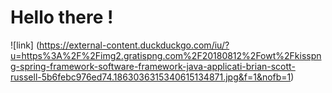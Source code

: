 # Hello there !

![link] (https://external-content.duckduckgo.com/iu/?u=https%3A%2F%2Fimg2.gratispng.com%2F20180812%2Fowt%2Fkisspng-spring-framework-software-framework-java-applicati-brian-scott-russell-5b6febc976ed74.1863036315340615134871.jpg&f=1&nofb=1)
